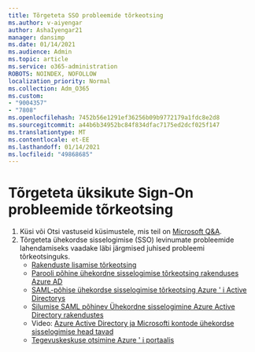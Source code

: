 ```yaml
---
title: Tõrgeteta SSO probleemide tõrkeotsing
ms.author: v-aiyengar
author: AshaIyengar21
manager: dansimp
ms.date: 01/14/2021
ms.audience: Admin
ms.topic: article
ms.service: o365-administration
ROBOTS: NOINDEX, NOFOLLOW
localization_priority: Normal
ms.collection: Adm_O365
ms.custom:
- "9004357"
- "7808"
ms.openlocfilehash: 7452b56e1291ef36256b09b9772179a1fdc8e2d8
ms.sourcegitcommit: a44b6b34952bc84f834dfac7175ed2dcf025f147
ms.translationtype: MT
ms.contentlocale: et-EE
ms.lasthandoff: 01/14/2021
ms.locfileid: "49868685"
---
```

# <a name="troubleshooting-seamless-single-sign-on-issues"></a>Tõrgeteta üksikute Sign-On probleemide tõrkeotsing

1. Küsi või Otsi vastuseid küsimustele, mis teil on [Microsoft Q&A](https://docs.microsoft.com/azure/active-directory/reports-monitoring/howto-find-activity-reports#troubleshoot-issues-with-activity-reports).
1. Tõrgeteta ühekordse sisselogimise (SSO) levinumate probleemide lahendamiseks vaadake läbi järgmised juhised probleemi tõrkeotsinguks.
    - [Rakenduste lisamise tõrkeotsing](https://docs.microsoft.com/azure/active-directory/manage-apps/troubleshoot-adding-apps) 
    - [Parooli põhine ühekordne sisselogimise tõrkeotsing rakenduses Azure AD](https://docs.microsoft.com/azure/active-directory/manage-apps/troubleshoot-password-ba) 
    - [SAML-põhise ühekordse sisselogimise tõrkeotsing Azure ' i Active Directorys](https://docs.microsoft.com/azure/active-directory/manage-apps/troubleshoot-saml-based-sso) 
    - [Silumise SAML põhinev Ühekordne sisselogimine Azure Active Directory rakendustes](https://docs.microsoft.com/azure/active-directory/manage-apps/debug-saml-sso-issues) 
    - Video: [Azure Active Directory ja Microsofti kontode ühekordse sisselogimise head tavad](https://azure.microsoft.com/resources/videos/ignite-2018-single-sign-on-best-practices-for-azure-active-directory-and-microsoft-accounts/) 
    - [Tegevuskeskuse otsimine Azure ' i portaalis](https://docs.microsoft.com/azure/active-directory/reports-monitoring/howto-find-activity-reports#troubleshoot-issues-with-activity-reports)